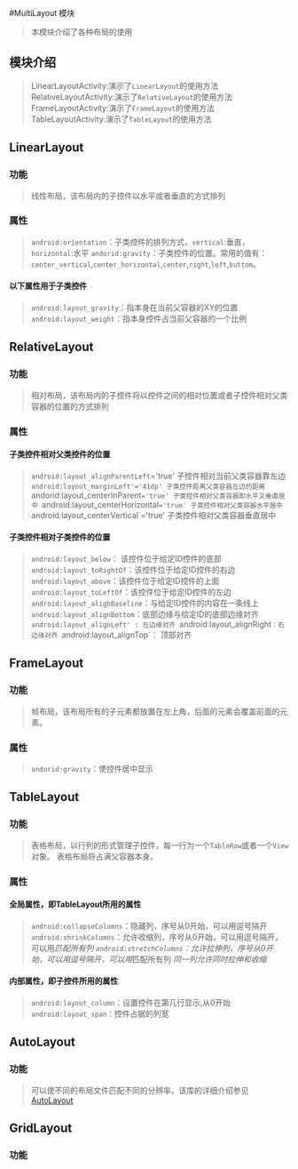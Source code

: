 #MultiLayout 模块
> 本模块介绍了各种布局的使用
## 模块介绍
> LinearLayoutActivity:演示了`LinearLayout`的使用方法
> RelativeLayoutActivity:演示了`RelativeLayout`的使用方法
> FrameLayoutActivity:演示了`FrameLayout`的使用方法
> TableLayoutActivity:演示了`TableLayout`的使用方法

## LinearLayout
### 功能
> 线性布局，该布局内的子控件以水平或者垂直的方式排列
### 属性
> `android:orientation`：子类控件的排列方式，`vertical`:垂直，`horizontal`:水平
> `andorid:gravity`：子类控件的位置。常用的值有：`center_vertical`,`center_horizontal`,`center`,`right`,`left`,`buttom`。
#### 以下属性用于子类控件
> `android:layout_gravity`：指本身在当前父容器的XY的位置
> `android:layout_weight`：指本身控件占当前父容器的一个比例

## RelativeLayout
### 功能
> 相对布局，该布局内的子控件将以控件之间的相对位置或者子控件相对父类容器的位置的方式排列
### 属性
#### 子类控件相对父类控件的位置
> `android:layout_alignParentLeft`='true' 子控件相对当前父类容器靠左边
> `android:layout_marginLeft'='41dp' 子类控件距离父类容器左边的距离
> `andorid:layout_centerInParent`='true' 子类控件相对父类容器即水平又垂直居中
> `android:layout_centerHorizontal`='true' 子类控件相对父类容器水平居中
> `android:layout_centerVertical`='true' 子类控件相对父类容器垂直居中
#### 子类控件相对子类控件的位置
> `android:layout_below`： 该控件位于给定ID控件的底部
> `android:layout_toRightOf`：该控件位于给定ID控件的右边
> `android:layout_above`：该控件位于给定ID控件的上面
> `android:layout_toLeftOf`：该控件位于给定ID控件的左边
> `android:layout_alignBaseline`：与给定ID控件的内容在一条线上
> `android:layout_alignBottom`：底部边缘与给定ID的底部边缘对齐
> `android:layout_alignLeft' : 左边缘对齐
> `android:layout_alignRight`：右边缘对齐
> `android:layout_alignTop`： 顶部对齐

## FrameLayout
### 功能
> 帧布局，该布局所有的子元素都放置在左上角，后面的元素会覆盖前面的元素。
### 属性
> `andorid:gravity`：使控件居中显示

## TableLayout
### 功能
> 表格布局，以行列的形式管理子控件，每一行为一个`TableRow`或者一个`View`对象。
表格布局将占满父容器本身。
### 属性
#### 全局属性，即TableLayout所用的属性
>`android:collapseColumns`：隐藏列，序号从0开始，可以用逗号隔开
>`android:shrinkColumns`：允许收缩列，序号从0开始，可以用逗号隔开，可以用*匹配所有列
>`android:stretchColumns`：允许拉伸列，序号从0开始，可以用逗号隔开，可以用*匹配所有列
> *同一列允许同时拉伸和收缩*
#### 内部属性，即子控件所用的属性
>`android:layout_column`：设置控件在第几行显示,从0开始
>`android:layout_span`：控件占据的列宽

## AutoLayout
### 功能
> 可以使不同的布局文件匹配不同的分辨率。该库的详细介绍参见[AutoLayout](https://github.com/hongyangAndroid/AndroidAutoLayout)

## GridLayout
### 功能
> 